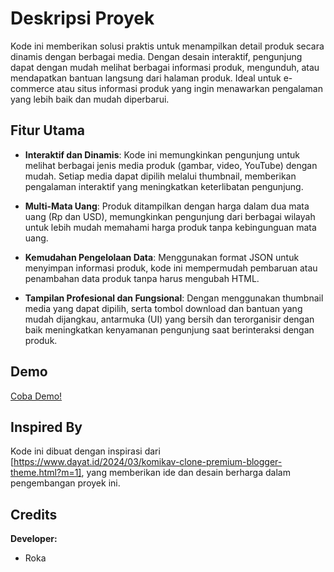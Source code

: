 # Deskripsi Proyek

Kode ini memberikan solusi praktis untuk menampilkan detail produk secara dinamis dengan berbagai media. Dengan desain interaktif, pengunjung dapat dengan mudah melihat berbagai informasi produk, mengunduh, atau mendapatkan bantuan langsung dari halaman produk. Ideal untuk e-commerce atau situs informasi produk yang ingin menawarkan pengalaman yang lebih baik dan mudah diperbarui.

## Fitur Utama

- **Interaktif dan Dinamis**: Kode ini memungkinkan pengunjung untuk melihat berbagai jenis media produk (gambar, video, YouTube) dengan mudah. Setiap media dapat dipilih melalui thumbnail, memberikan pengalaman interaktif yang meningkatkan keterlibatan pengunjung.
  
- **Multi-Mata Uang**: Produk ditampilkan dengan harga dalam dua mata uang (Rp dan USD), memungkinkan pengunjung dari berbagai wilayah untuk lebih mudah memahami harga produk tanpa kebingunguan mata uang.
  
- **Kemudahan Pengelolaan Data**: Menggunakan format JSON untuk menyimpan informasi produk, kode ini mempermudah pembaruan atau penambahan data produk tanpa harus mengubah HTML.
  
- **Tampilan Profesional dan Fungsional**: Dengan menggunakan thumbnail media yang dapat dipilih, serta tombol download dan bantuan yang mudah dijangkau, antarmuka (UI) yang bersih dan terorganisir dengan baik meningkatkan kenyamanan pengunjung saat berinteraksi dengan produk.

## Demo

[Coba Demo!](https://codehiru.blogspot.com/2024/11/product-detail.html?m=1)

## Inspired By

Kode ini dibuat dengan inspirasi dari [https://www.dayat.id/2024/03/komikav-clone-premium-blogger-theme.html?m=1], yang memberikan ide dan desain berharga dalam pengembangan proyek ini.

## Credits

**Developer:**
- Roka
